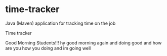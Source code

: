 # time-tracker
Java (Maven) application for tracking time on the job

Time tracker

Good Morning Students!!!
hy good morning again and doing good and how are you how you doing and im going well
